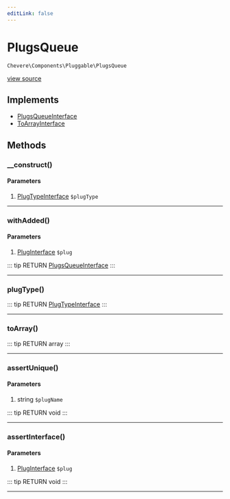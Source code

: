 ```yaml
---
editLink: false
---
```


# PlugsQueue

`Chevere\Components\Pluggable\PlugsQueue`

[view source](https://github.com/chevere/chevere/blob/master/src/Chevere/Components/Pluggable/PlugsQueue.php)

## Implements

- [PlugsQueueInterface](../../Interfaces/Pluggable/PlugsQueueInterface.md)
- [ToArrayInterface](../../Interfaces/Common/ToArrayInterface.md)

## Methods

### __construct()

#### Parameters

1. [PlugTypeInterface](../../Interfaces/Pluggable/PlugTypeInterface.md) `$plugType`

---

### withAdded()

#### Parameters

1. [PlugInterface](../../Interfaces/Pluggable/PlugInterface.md) `$plug`

::: tip RETURN
[PlugsQueueInterface](../../Interfaces/Pluggable/PlugsQueueInterface.md)
:::

---

### plugType()

::: tip RETURN
[PlugTypeInterface](../../Interfaces/Pluggable/PlugTypeInterface.md)
:::

---

### toArray()

::: tip RETURN
array
:::

---

### assertUnique()

#### Parameters

1. string `$plugName`

::: tip RETURN
void
:::

---

### assertInterface()

#### Parameters

1. [PlugInterface](../../Interfaces/Pluggable/PlugInterface.md) `$plug`

::: tip RETURN
void
:::

---
